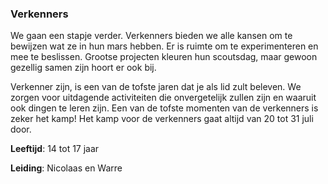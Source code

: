 ### Verkenners
We gaan een stapje verder. Verkenners bieden we alle kansen om te bewijzen wat ze in hun mars hebben. Er is ruimte om te experimenteren en mee te beslissen. Grootse projecten kleuren hun scoutsdag, maar gewoon gezellig samen zijn hoort er ook bij.

Verkenner zijn, is een van de tofste jaren dat je als lid zult beleven.  We zorgen voor uitdagende activiteiten die onvergetelijk zullen zijn en waaruit ook dingen te leren zijn. Een van de tofste momenten van de verkenners is zeker het kamp! Het kamp voor de verkenners gaat altijd van 20 tot 31 juli door.

**Leeftijd**: 14 tot 17 jaar

**Leiding**: Nicolaas en Warre
